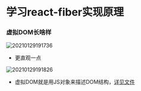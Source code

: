 # 学习react-fiber实现原理

### 虚拟DOM长啥样

![20210129191736](https://cdn.jsdelivr.net/gh/Orime112/picbed/20210129191736.png)

- 更直观一点

![20210129191826](https://cdn.jsdelivr.net/gh/Orime112/picbed/20210129191826.png)

- 虚拟DOM就是用JS对象来描述DOM结构，[详见文件](./src/element.js)